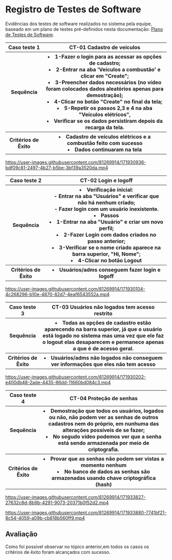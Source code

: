 # Registro de Testes de Software

Evidências dos testes de software realizados no sistema pela equipe, baseado em um plano de testes pré-definidos nesta documentação: <a href="08-Plano de Testes de Software.md">Plano de Testes de Software</a>.


<table>
  <tr>
    <th> Caso teste 1 </th>
    <th> CT-01  Cadastro de veículos </th>
  </tr>
  <tr>
  <th> Sequência </th>
   <th> 
     <li>1-Fazer o login para as acessar as opções de cadastro;</li>
     <li>2-Entrar na aba 'Veículos a combustão' e clicar em "Create";</li>
     <li>3-Preencher dados necessários (no vídeo foram colocados dados aleatórios apenas para demostração);</li>
     <li>4-Clicar no botão "Create" no final da tela;</li>
     <li>5-Repetir os passos 2,3 e 4 na aba "Veículos elétricos",</li>
     <li>Verificar se os dados persistiram depois da recarga da tela.</li>
  </th>
    </th>
  </tr>
  <tr>
  <th> Critérios de Êxito</th>
<th>
  <li> Cadastro de veículos elétricos e a combustão feito com sucesso</li>
  <li> Dados continuaram na tela </li>
</th>
  </tr>  
</table>

https://user-images.githubusercontent.com/81269914/171930936-bdf09c81-2497-4b27-b5be-3bf39a3520da.mp4

<table>
  <tr>
    <th> Caso teste 2 </th>
    <th> CT-02 Login e logoff </th>
  </tr>
  <tr>
  <th> Sequência </th>
   <th> 
     <li>  
     Verificação inicial: <br/>
       -  Entrar na aba "Usuários" e verificar que não há nenhum criado;<br/>
       -  Fazer login com um usuário inexistente.
     </li>
     </li>
  <li>  Passos </li>
     <li>1-Entrar na aba "Usuário" e criar um novo perfil;</li>
     <li>2-Fazer Login com dados criados no passo anterior;</li>
     <li>3-Verificar se o nome criado aparece na barra superior, "Hi, Nome";</li>
     <li>4-Clicar no botão Logout</li>
  </th>
  </tr>
  <tr>
  <th> Critérios de Êxito</th>
<th>
  <li> Usuários/adms conseguem fazer login e logoff </li>
</th>
  </tr>  
</table>

https://user-images.githubusercontent.com/81269914/171930104-4c268296-b10e-4870-82d7-4eaf6543552a.mp4

<table>
  <tr>
    <th> Caso teste 3 </th>
    <th> CT-03 Usuários não logados tem acesso restrito </th>
  </tr>
  <tr>
  <th> Sequência </th>
   <th> 
     <li> Todas as opções de cadastro estão aparecendo na barra superior, já que o usuário está logado no sistema mas uma vez que ele faz o logout elas desaparecem e permanece apenas a que é de acesso geral. </li>
  </th>
  </th>
  </tr>
  <tr>
  <th> Critérios de Êxito</th>
<th>
  <li> Usuários/adms não logados não conseguem ver informações que eles não tem acesso </li>
</th>
  </tr>  
</table>

https://user-images.githubusercontent.com/81269914/171930202-e400db48-2ade-4435-86dd-11660bd084c3.mp4

<table>
  <tr>
    <th> Caso teste 4 </th>
    <th> CT-04 Proteção de senhas </th>
  </tr>
  <tr>
  <th> Sequência </th>
   <th> 
     <li> Demostração que todos os usuários, logados ou não, não podem ver as senhas de outros cadastros nem do próprio, em nunhuma das alterações possíveis de se fazer;
     </li>
     <li>No segudo vídeo podemos ver que a senha está sendo armazenada por meio de criptografia.  </li>
  </th>
  </th>
  </tr>
  <tr>
  <th> Critérios de Êxito</th>
<th>
  <li> Provar que as senhas não podem ser vistas a momento nenhum  </li>
   <li> No banco de dados as senhas são armazenadas usando chave criptográfica (hash) </li>
</th>
  </tr>  
</table>

https://user-images.githubusercontent.com/81269914/171933827-27632c8d-8b9b-4291-9073-20371b0f52d2.mp4

https://user-images.githubusercontent.com/81269914/171933880-7741bf21-8c54-4059-a09b-cb818b560ff9.mp4

## Avaliação

Como foi possível observar no tópico anterior,em todos os casos os critérios de êxito foram alcançados com sucesso. 

